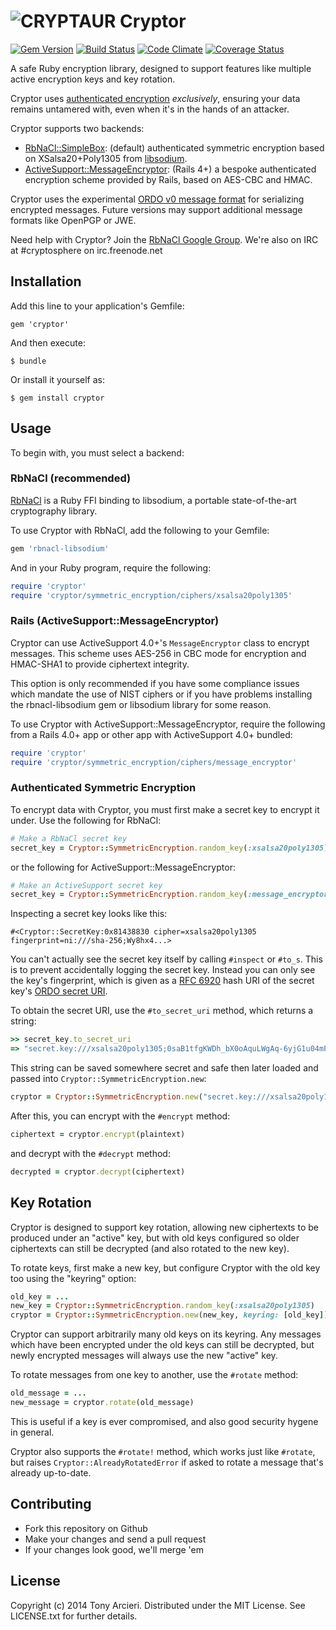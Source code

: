 ![CRYPTAUR](https://raw.githubusercontent.com/cryptosphere/cryptor/master/cryptosaur.png)
Cryptor
=======
[![Gem Version](https://badge.fury.io/rb/cryptor.png)](http://badge.fury.io/rb/cryptor)
[![Build Status](https://travis-ci.org/cryptosphere/cryptor.png?branch=master)](https://travis-ci.org/cryptosphere/cryptor)
[![Code Climate](https://codeclimate.com/github/cryptosphere/cryptor.png)](https://codeclimate.com/github/cryptosphere/cryptor)
[![Coverage Status](https://coveralls.io/repos/cryptosphere/cryptor/badge.png?branch=master)](https://coveralls.io/r/cryptosphere/cryptor?branch=master)

A safe Ruby encryption library, designed to support features like multiple
active encryption keys and key rotation.

Cryptor uses [authenticated encryption] *exclusively*, ensuring your data
remains untamered with, even when it's in the hands of an attacker.

Cryptor supports two backends:

* [RbNaCl::SimpleBox]: (default) authenticated symmetric encryption based on
  XSalsa20+Poly1305 from [libsodium].
* [ActiveSupport::MessageEncryptor]: (Rails 4+) a bespoke authenticated
  encryption scheme provided by Rails, based on AES-CBC and HMAC.

Cryptor uses the experimental [ORDO v0 message format][ordo] for serializing
encrypted messages. Future versions may support additional message formats
like OpenPGP or JWE.

Need help with Cryptor? Join the [RbNaCl Google Group][group].
We're also on IRC at #cryptosphere on irc.freenode.net

[authenticated encryption]: https://en.wikipedia.org/wiki/Authenticated_encryption
[RbNaCl::SimpleBox]: https://github.com/cryptosphere/rbnacl/wiki/SimpleBox
[libsodium]: https://github.com/jedisct1/libsodium/
[ActiveSupport::MessageEncryptor]: http://api.rubyonrails.org/classes/ActiveSupport/MessageEncryptor.html
[ordo]: https://github.com/cryptosphere/ordo/wiki/Message-Format
[group]: http://groups.google.com/group/rbnacl

## Installation

Add this line to your application's Gemfile:

    gem 'cryptor'

And then execute:

    $ bundle

Or install it yourself as:

    $ gem install cryptor

## Usage

To begin with, you must select a backend:

### RbNaCl (recommended)

[RbNaCl] is a Ruby FFI binding to libsodium, a portable state-of-the-art
cryptography library.

To use Cryptor with RbNaCl, add the following to your Gemfile:

```ruby
gem 'rbnacl-libsodium'
```

And in your Ruby program, require the following:

```ruby
require 'cryptor'
require 'cryptor/symmetric_encryption/ciphers/xsalsa20poly1305'
```
[RbNaCl]: https://github.com/cryptosphere/rbnacl/

### Rails (ActiveSupport::MessageEncryptor)

Cryptor can use ActiveSupport 4.0+'s `MessageEncryptor` class to encrypt
messages. This scheme uses AES-256 in CBC mode for encryption and HMAC-SHA1
to provide ciphertext integrity.

This option is only recommended if you have some compliance issues which
mandate the use of NIST ciphers or if you have problems installing
the rbnacl-libsodium gem or libsodium library for some reason.

To use Cryptor with ActiveSupport::MessageEncryptor, require the following
from a Rails 4.0+ app or other app with ActiveSupport 4.0+ bundled:

```ruby
require 'cryptor'
require 'cryptor/symmetric_encryption/ciphers/message_encryptor'
```

### Authenticated Symmetric Encryption

To encrypt data with Cryptor, you must first make a secret key to encrypt it
under. Use the following for RbNaCl:

```ruby
# Make a RbNaCl secret key
secret_key = Cryptor::SymmetricEncryption.random_key(:xsalsa20poly1305)
```

or the following for ActiveSupport::MessageEncryptor:

```ruby
# Make an ActiveSupport secret key
secret_key = Cryptor::SymmetricEncryption.random_key(:message_encryptor)
```

Inspecting a secret key looks like this:

```
#<Cryptor::SecretKey:0x81438830 cipher=xsalsa20poly1305 fingerprint=ni:///sha-256;Wy8hx4...>
```

You can't actually see the secret key itself by calling `#inspect` or `#to_s`.
This is to prevent accidentally logging the secret key. Instead you can only
see the key's fingerprint, which is given as a [RFC 6920] hash URI of the secret
key's [ORDO secret URI].

To obtain the secret URI, use the `#to_secret_uri` method, which returns a string:

```ruby
>> secret_key.to_secret_uri
=> "secret.key:///xsalsa20poly1305;0saB1tfgKWDh_bX0oAquLWgAq-6yjG1u04mP-CtQG-4"
```

This string can be saved somewhere secret and safe then later loaded and passed into
`Cryptor::SymmetricEncryption.new`:

```ruby
cryptor = Cryptor::SymmetricEncryption.new("secret.key:///xsalsa20poly1305;0saB...")
```

After this, you can encrypt with the `#encrypt` method:

```ruby
ciphertext = cryptor.encrypt(plaintext)
```

and decrypt with the `#decrypt` method:

```ruby
decrypted = cryptor.decrypt(ciphertext)
```

[RFC 6920]: http://tools.ietf.org/html/rfc6920
[ORDO secret URI]: https://github.com/cryptosphere/ordo/wiki/URI-Registry

## Key Rotation

Cryptor is designed to support key rotation, allowing new ciphertexts to be
produced under an "active" key, but with old keys configured so older
ciphertexts can still be decrypted (and also rotated to the new key).

To rotate keys, first make a new key, but configure Cryptor with the old key
too using the "keyring" option:

```ruby
old_key = ...
new_key = Cryptor::SymmetricEncryption.random_key(:xsalsa20poly1305)
cryptor = Cryptor::SymmetricEncryption.new(new_key, keyring: [old_key])
```

Cryptor can support arbitrarily many old keys on its keyring. Any messages
which have been encrypted under the old keys can still be decrypted, but
newly encrypted messages will always use the new "active" key.

To rotate messages from one key to another, use the `#rotate` method:

```ruby
old_message = ...
new_message = cryptor.rotate(old_message)
```

This is useful if a key is ever compromised, and also good security hygene
in general.

Cryptor also supports the `#rotate!` method, which works just like `#rotate`,
but raises `Cryptor::AlreadyRotatedError` if asked to rotate a message that's
already up-to-date.

## Contributing

* Fork this repository on Github
* Make your changes and send a pull request
* If your changes look good, we'll merge 'em

## License

Copyright (c) 2014 Tony Arcieri.
Distributed under the MIT License. See LICENSE.txt for further details.
